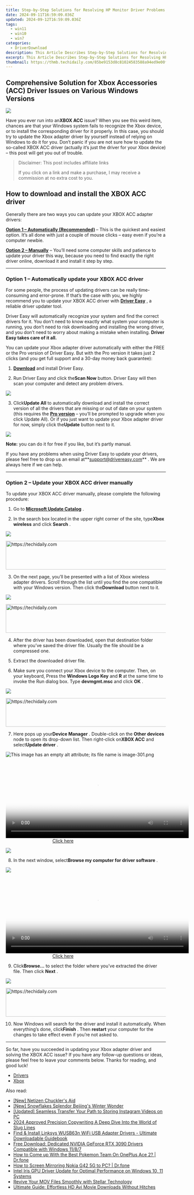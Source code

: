```yaml
---
title: Step-by-Step Solutions for Resolving HP Monitor Driver Problems on Various Windows Versions
date: 2024-09-11T16:59:09.036Z
updated: 2024-09-12T16:59:09.036Z
tags:
  - win11
  - win10
  - win7
categories:
  - DriverDownload
description: This Article Describes Step-by-Step Solutions for Resolving HP Monitor Driver Problems on Various Windows Versions
excerpt: This Article Describes Step-by-Step Solutions for Resolving HP Monitor Driver Problems on Various Windows Versions
thumbnail: https://thmb.techidaily.com/85be9153d8c81024583588a94ed9e00fc880777ac2a8c7cff5efd5d21044d91c.jpg
---
```


## Comprehensive Solution for Xbox Accessories (ACC) Driver Issues on Various Windows Versions

![](https://images.drivereasy.com/wp-content/uploads/2019/06/image-301.png)

 Have you ever run into an**XBOX ACC** issue? When you see this weird item, chances are that your Windows system fails to recognize the Xbox device, or to install the corresponding driver for it properly. In this case, you should try to update the Xbox adapter driver by yourself instead of relying on Windows to do it for you. Don’t panic if you are not sure how to update the so-called XBOX ACC driver (actually it’s just the driver for your Xbox device) – this post will get you out of trouble.

>  Disclaimer: This post includes affiliate links
>
>  If you click on a link and make a purchase, I may receive a commission at no extra cost to you.
>

## How to download and install the XBOX ACC driver

 Generally there are two ways you can update your XBOX ACC adapter drivers:

**[Option 1 – Automatically (Recommended)](https://www.drivereasy.com/knowledge/solved-xbox-acc-driver-issues-on-windows-10-8-7/#option1) [](https://tools.techidaily.com/drivereasy/download/)**  – This is the quickest and easiest option. It’s all done with just a couple of mouse clicks – easy even if you’re a computer newbie.

**[Option 2 – Manually](https://tools.techidaily.com/drivereasy/download/)**  – You’ll need some computer skills and patience to update your driver this way, because you need to find exactly the right driver online, download it and install it step by step.

---

### Option 1 – Automatically update your XBOX ACC driver

 For some people, the process of updating drivers can be really time-consuming and error-prone. If that’s the case with you, we highly recommend you to update your XBOX ACC driver with **[Driver Easy](https://tools.techidaily.com/drivereasy/download/)**  , a reliable driver updater tool.

 Driver Easy will automatically recognize your system and find the correct drivers for it. You don’t need to know exactly what system your computer is running, you don’t need to risk downloading and installing the wrong driver, and you don’t need to worry about making a mistake when installing. **Driver Easy takes care of it all.**

 You can update your Xbox adapter driver automatically with either the FREE or the Pro version of Driver Easy. But with the Pro version it takes just 2 clicks (and you get full support and a 30-day money back guarantee):

 1) **[Download](https://tools.techidaily.com/drivereasy/download/)**  and install Driver Easy.

 2) Run Driver Easy and click the**Scan Now** button. Driver Easy will then scan your computer and detect any problem drivers.

![](https://images.drivereasy.com/wp-content/uploads/2019/06/image-277.png)

 3) Click**Update All** to automatically download and install the correct version of all the drivers that are missing or out of date on your system (this requires the **[Pro version](https://tools.techidaily.com/drivereasy/download/)**  – you’ll be prompted to upgrade when you click Update All). Or if you just want to update your Xbox adapter driver for now, simply click the**Update** button next to it.

![](https://images.drivereasy.com/wp-content/uploads/2019/06/image-273.png)

**Note:** you can do it for free if you like, but it’s partly manual.

 If you have any problems when using Driver Easy to update your drivers, please feel free to drop us an email at**<support@drivereasy.com>** . We are always here if we can help.

---

### Option 2 – Update your XBOX ACC driver manually

 To update your XBOX ACC driver manually, please complete the following procedure:

 1) Go to **[Microsoft Update Catalog](https://www.catalog.update.microsoft.com/Home.aspx)**  .

 2) In the search box located in the upper right corner of the site, type**Xbox wireless** and click **Search** .

![](https://images.drivereasy.com/wp-content/uploads/2019/06/image-280.png)

<!-- affiliate ads begin -->
<a href="https://ephamedtechinc.pxf.io/c/5597632/2136625/26400" target="_top" id="2136625">
  <img src="//a.impactradius-go.com/display-ad/26400-2136625" border="0" alt="https://techidaily.com" width="728" height="90"/>
</a>
<img height="0" width="0" src="https://ephamedtechinc.pxf.io/i/5597632/2136625/26400" style="position:absolute;visibility:hidden;" border="0" />
<!-- affiliate ads end -->

 3) On the next page, you’ll be presented with a list of Xbox wireless adapter drivers. Scroll through the list until you find the one compatible with your Windows version. Then click the**Download**  button next to it.

![](https://images.drivereasy.com/wp-content/uploads/2019/06/image-282.png)

<!-- affiliate ads begin -->
<a href="https://aidotcom.pxf.io/c/5597632/2134499/19576" target="_top" id="2134499">
  <img src="//a.impactradius-go.com/display-ad/19576-2134499" border="0" alt="https://techidaily.com" width="600" height="90"/>
</a>
<img height="0" width="0" src="https://aidotcom.pxf.io/i/5597632/2134499/19576" style="position:absolute;visibility:hidden;" border="0" />
<!-- affiliate ads end -->

 4) After the driver has been downloaded, open that destination folder where you’ve saved the driver file. Usually the file should be a compressed one.

 5) Extract the downloaded driver file.

 6) Make sure you connect your Xbox device to the computer. Then, on your keyboard, Press the **Windows Logo Key** and **R** at the same time to invoke the Run dialog box. Type **devmgmt.msc**  and click **OK** .

![](https://images.drivereasy.com/wp-content/uploads/2019/06/image-255.png)

<!-- affiliate ads begin -->
<a href="https://unicoeye.pxf.io/c/5597632/2134221/18498" target="_top" id="2134221">
  <img src="//a.impactradius-go.com/display-ad/18498-2134221" border="0" alt="https://techidaily.com" width="728" height="90"/>
</a>
<img height="0" width="0" src="https://unicoeye.pxf.io/i/5597632/2134221/18498" style="position:absolute;visibility:hidden;" border="0" />
<!-- affiliate ads end -->

 7) Here pops up your**Device Manager** . Double-click on the **Other devices** node to open its drop-down list. Then right-click on**XBOX ACC** and select**Update driver** .

![This image has an empty alt attribute; its file name is image-301.png](https://images.drivereasy.com/wp-content/uploads/2019/06/image-301.png)

<!-- affiliate ads begin -->
<span id="1983551">
					<video width="576" height="240" style="cursor:pointer"
           poster="//a.impactradius-go.com/display-clicktoplayimage/1983551.png"
           onclick="if(!this.playClicked){this.play();this.setAttribute('controls',true);this.playClicked=true;}">
	   <source src="//a.impactradius-go.com/display-ad/22993-1983551">
	   <img src="//a.impactradius-go.com/display-clicktoplayimage/1983551.png" style="border: none; height: 100%; width: 100%; object-fit: contain">
	</video>
	<div style="width:360px;text-align:center"><a href="javascript:window.open(decodeURIComponent('https%3A%2F%2Fhomestyler.sjv.io%2Fc%2F5597632%2F1983551%2F22993'), '_blank');void(0);">Click here</a></div>
</span>
<img height="0" width="0" src="https://imp.pxf.io/i/5597632/1983551/22993" style="position:absolute;visibility:hidden;" border="0" />
<!-- affiliate ads end -->

![](https://images.drivereasy.com/wp-content/uploads/2019/06/image-298.png)

 8) In the next window, select**Browse my computer for driver software** .

![](https://images.drivereasy.com/wp-content/uploads/2019/06/image-299.png)

<!-- affiliate ads begin -->
<span id="1993650">
					<video width="576" height="240" style="cursor:pointer"
           poster="//a.impactradius-go.com/display-clicktoplayimage/1993650.png"
           onclick="if(!this.playClicked){this.play();this.setAttribute('controls',true);this.playClicked=true;}">
	   <source src="//a.impactradius-go.com/display-ad/22993-1993650">
	   <img src="//a.impactradius-go.com/display-clicktoplayimage/1993650.png" style="border: none; height: 100%; width: 100%; object-fit: contain">
	</video>
	<div style="width:360px;text-align:center"><a href="javascript:window.open(decodeURIComponent('https%3A%2F%2Fhomestyler.sjv.io%2Fc%2F5597632%2F1993650%2F22993'), '_blank');void(0);">Click here</a></div>
</span>
<img height="0" width="0" src="https://imp.pxf.io/i/5597632/1993650/22993" style="position:absolute;visibility:hidden;" border="0" />
<!-- affiliate ads end -->

 9) Click**Browse…** to select the folder where you’ve extracted the driver file. Then click **Next** .

![](https://images.drivereasy.com/wp-content/uploads/2019/06/image-300.png)

<!-- affiliate ads begin -->
<a href="https://appsumo.8odi.net/c/5597632/2130886/7443" target="_top" id="2130886">
  <img src="//a.impactradius-go.com/display-ad/7443-2130886" border="0" alt="https://techidaily.com" width="728" height="90"/>
</a>
<img height="0" width="0" src="https://appsumo.8odi.net/i/5597632/2130886/7443" style="position:absolute;visibility:hidden;" border="0" />
<!-- affiliate ads end -->

 10) Now Windows will search for the driver and install it automatically. When everything’s done, click**Finish** . Then **restart** your computer for the changes to take effect even if you’re not asked to.

---

 So far, have you succeeded in updating your Xbox adapter driver and solving the XBOX ACC issue? If you have any follow-up questions or ideas, please feel free to leave your comments below. Thanks for reading, and good luck!

* [Drivers](https://tools.techidaily.com/drivereasy/download/)
* [Xbox](https://tools.techidaily.com/drivereasy/download/)

<ins class="adsbygoogle"
     style="display:block"
     data-ad-format="autorelaxed"
     data-ad-client="ca-pub-7571918770474297"
     data-ad-slot="1223367746"></ins>

<ins class="adsbygoogle"
     style="display:block"
     data-ad-client="ca-pub-7571918770474297"
     data-ad-slot="8358498916"
     data-ad-format="auto"
     data-full-width-responsive="true"></ins>

<span class="atpl-alsoreadstyle">Also read:</span>
<div><ul>
<li><a href="https://extra-guidance.techidaily.com/new-netizen-chucklers-aid/"><u>[New] Netizen Chuckler's Aid</u></a></li>
<li><a href="https://extra-approaches.techidaily.com/new-snowflakes-splendor-beijings-winter-wonder/"><u>[New] Snowflakes Splendor Beijing's Winter Wonder</u></a></li>
<li><a href="https://instagram-video-files.techidaily.com/updated-seamless-transfer-your-path-to-storing-instagram-videos-on-pc/"><u>[Updated] Seamless Transfer Your Path to Storing Instagram Videos on PC</u></a></li>
<li><a href="https://extra-guidance.techidaily.com/2024-approved-precision-copywriting-a-deep-dive-into-the-world-of-slug-lines/"><u>2024 Approved Precision Copywriting A Deep Dive Into the World of Slug Lines</u></a></li>
<li><a href="https://hardware-updates.techidaily.com/find-and-install-linksys-wusb63n-wifi-usb-adapter-drivers-ultimate-downloadable-guidebook/"><u>Find & Install Linksys WUSB63n WiFi USB Adapter Drivers - Ultimate Downloadable Guidebook</u></a></li>
<li><a href="https://hardware-updates.techidaily.com/free-download-dedicated-nvidia-geforce-rtx-3090-drivers-compatible-with-windows-1187/"><u>Free Download: Dedicated NVIDIA GeForce RTX 3090 Drivers Compatible with Windows 11/8/7</u></a></li>
<li><a href="https://android-pokemon-go.techidaily.com/how-to-come-up-with-the-best-pokemon-team-on-oneplus-ace-2-drfone-by-drfone-virtual-android/"><u>How to Come up With the Best Pokemon Team On OnePlus Ace 2? | Dr.fone</u></a></li>
<li><a href="https://screen-mirror.techidaily.com/how-to-screen-mirroring-nokia-g42-5g-to-pc-drfone-by-drfone-android/"><u>How to Screen Mirroring Nokia G42 5G to PC? | Dr.fone</u></a></li>
<li><a href="https://hardware-updates.techidaily.com/intel-iris-gpu-driver-update-for-optimal-performance-on-windows-10-11-systems/"><u>Intel Iris GPU Driver Update for Optimal Performance on Windows 10, 11 Systems</u></a></li>
<li><a href="https://data-wizards.techidaily.com/revive-your-mov-files-smoothly-with-stellar-technology/"><u>Revive Your MOV Files Smoothly with Stellar Technology</u></a></li>
<li><a href="https://techtrends.techidaily.com/ultimate-guide-effortless-hd-avi-movie-downloads-without-hitches/"><u>Ultimate Guide: Effortless HD Avi Movie Downloads Without Hitches</u></a></li>
</ul></div>

